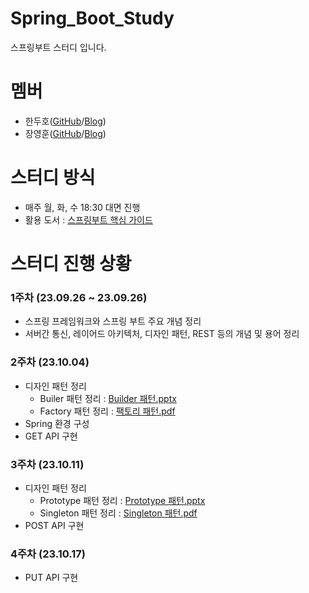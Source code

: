 # Spring_Boot_Study


스프링부트 스터디 입니다.


# 멤버
* 한두호(<a href="https://github.com/3C37">GitHub</a>/<a href="https://3c37.tistory.com/">Blog</a>)
* 장영훈(<a href="https://github.com/JangYeonghun">GitHub</a>/<a href="https://blog.naver.com/gnsdudwkd">Blog</a>)

# 스터디 방식


* 매주 월, 화, 수 18:30 대면 진행
* 활용 도서 : <a href="https://product.kyobobook.co.kr/detail/S000061352140">스프링부트 핵심 가이드</a>


# 스터디 진행 상황
### 1주차 (23.09.26 ~ 23.09.26)
* 스프링 프레임워크와 스프링 부트 주요 개념 정리
* 서버간 통신, 레이어드 아키텍처, 디자인 패턴, REST 등의 개념 및 용어 정리

### 2주차 (23.10.04)
* 디자인 패턴 정리
  * Builer 패턴 정리 : [Builder 패턴.pptx](https://github.com/3C37/Spring_Boot_Study/files/12802177/Builder.pptx)
  * Factory 패턴 정리 : [팩토리 패턴.pdf](https://github.com/3C37/Spring_Boot_Study/issues/2#issue-1925893141)
* Spring 환경 구성
* GET API 구현

### 3주차 (23.10.11)
* 디자인 패턴 정리
  * Prototype 패턴 정리 : [Prototype 패턴.pptx](https://github.com/3C37/Spring_Boot_Study/files/12867505/Prototype.pptx)
  * Singleton 패턴 정리 : [Singleton 패턴.pdf](https://github.com/3C37/Spring_Boot_Study/issues/5#issue-1937335730)
* POST API 구현

### 4주차 (23.10.17)
  * PUT API 구현
